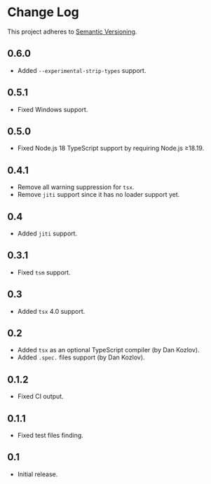# Change Log
This project adheres to [Semantic Versioning](http://semver.org/).

## 0.6.0
* Added `--experimental-strip-types` support.

## 0.5.1
* Fixed Windows support.

## 0.5.0
* Fixed Node.js 18 TypeScript support by requiring Node.js ≥18.19.

## 0.4.1
* Remove all warning suppression for `tsx`.
* Remove `jiti` support since it has no loader support yet.

## 0.4
* Added `jiti` support.

## 0.3.1
* Fixed `tsm` support.

## 0.3
* Added `tsx` 4.0 support.

## 0.2
* Added `tsx` as an optional TypeScript compiler (by Dan Kozlov).
* Added `.spec.` files support (by Dan Kozlov).

## 0.1.2
* Fixed CI output.

## 0.1.1
* Fixed test files finding.

## 0.1
* Initial release.
